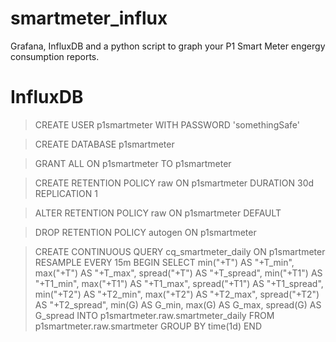 # smartmeter_influx
Grafana, InfluxDB and a python script to graph your P1 Smart Meter engergy consumption reports.

# InfluxDB

> CREATE USER p1smartmeter WITH PASSWORD 'somethingSafe'

> CREATE DATABASE p1smartmeter

> GRANT ALL ON p1smartmeter TO p1smartmeter

> CREATE RETENTION POLICY raw ON p1smartmeter DURATION 30d REPLICATION 1

> ALTER RETENTION POLICY raw ON p1smartmeter DEFAULT

> DROP RETENTION POLICY autogen ON p1smartmeter

> CREATE CONTINUOUS QUERY cq_smartmeter_daily ON p1smartmeter RESAMPLE EVERY 15m BEGIN SELECT min("+T") AS "+T_min", max("+T") AS "+T_max", spread("+T") AS "+T_spread", min("+T1") AS "+T1_min", max("+T1") AS "+T1_max", spread("+T1") AS "+T1_spread", min("+T2") AS "+T2_min", max("+T2") AS "+T2_max", spread("+T2") AS "+T2_spread", min(G) AS G_min, max(G) AS G_max, spread(G) AS G_spread INTO p1smartmeter.raw.smartmeter_daily FROM p1smartmeter.raw.smartmeter GROUP BY time(1d) END
